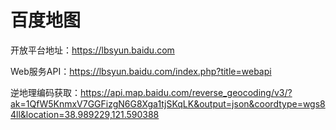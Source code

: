 # 百度地图

开放平台地址：https://lbsyun.baidu.com

Web服务API：https://lbsyun.baidu.com/index.php?title=webapi

逆地理编码获取：https://api.map.baidu.com/reverse_geocoding/v3/?ak=1QfW5KnmxV7GGFizgN6G8Xga1tjSKqLK&output=json&coordtype=wgs84ll&location=38.989229,121.590388

